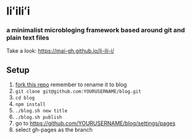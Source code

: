 # liʻiliʻi

### a minimalist microbloging framework based around git and plain text files

Take a look: https://mai-gh.github.io/li-ili-i/


## Setup

 1. [fork this repo](https://github.com/mai-gh/li-ili-i/fork) remember to rename it to blog
 2. `git clone git@github.com:YOURUSERNAME/blog.git`
 3. `cd blog`
 4. `npm install`
 5. `./blog.sh new title`
 6. `./blog.sh publish`
 7. go to https://github.com/YOURUSERNAME/blog/settings/pages
 8. select gh-pages as the branch



